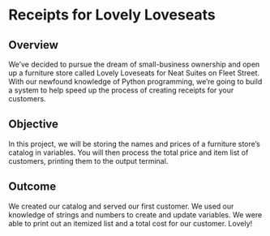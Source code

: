 # Receipts for Lovely Loveseats
## Overview
We’ve decided to pursue the dream of small-business ownership and open up a furniture store called Lovely Loveseats for Neat Suites on Fleet Street. With our newfound knowledge of Python programming, we’re going to build a system to help speed up the process of creating receipts for your customers.

## Objective
In this project, we will be storing the names and prices of a furniture store’s catalog in variables. You will then process the total price and item list of customers, printing them to the output terminal.

## Outcome
We created our catalog and served our first customer. We used our knowledge of strings and numbers to create and update variables. We were able to print out an itemized list and a total cost for our customer. Lovely!
